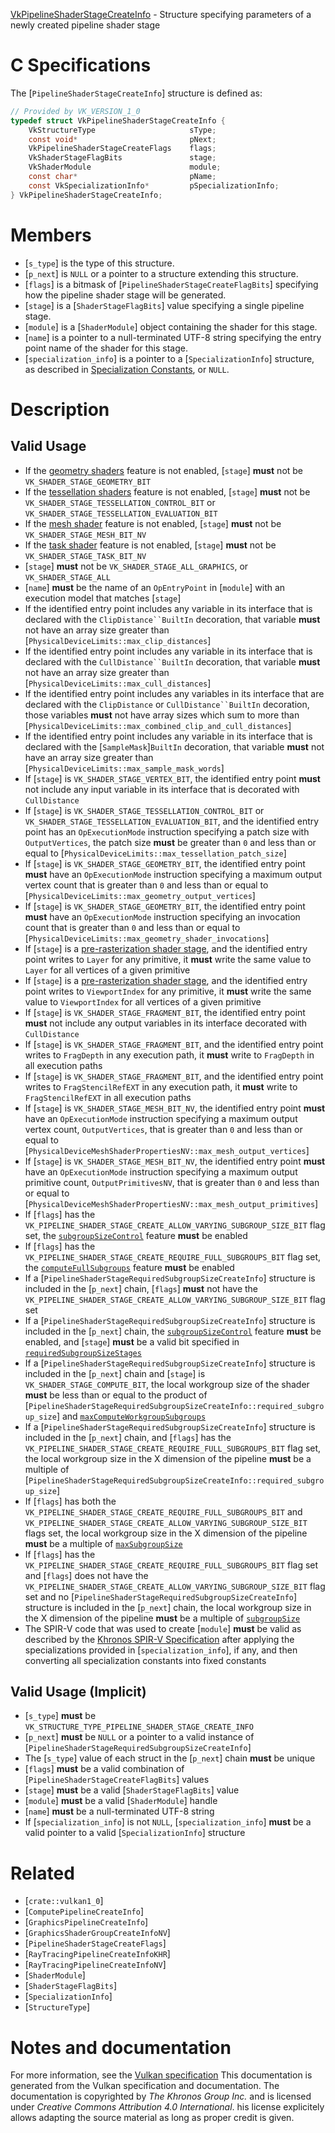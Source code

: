 [VkPipelineShaderStageCreateInfo](https://www.khronos.org/registry/vulkan/specs/1.3-extensions/man/html/VkPipelineShaderStageCreateInfo.html) - Structure specifying parameters of a newly created pipeline shader stage

# C Specifications
The [`PipelineShaderStageCreateInfo`] structure is defined as:
```c
// Provided by VK_VERSION_1_0
typedef struct VkPipelineShaderStageCreateInfo {
    VkStructureType                     sType;
    const void*                         pNext;
    VkPipelineShaderStageCreateFlags    flags;
    VkShaderStageFlagBits               stage;
    VkShaderModule                      module;
    const char*                         pName;
    const VkSpecializationInfo*         pSpecializationInfo;
} VkPipelineShaderStageCreateInfo;
```

# Members
- [`s_type`] is the type of this structure.
- [`p_next`] is `NULL` or a pointer to a structure extending this structure.
- [`flags`] is a bitmask of [`PipelineShaderStageCreateFlagBits`] specifying how the pipeline shader stage will be generated.
- [`stage`] is a [`ShaderStageFlagBits`] value specifying a single pipeline stage.
- [`module`] is a [`ShaderModule`] object containing the shader for this stage.
- [`name`] is a pointer to a null-terminated UTF-8 string specifying the entry point name of the shader for this stage.
- [`specialization_info`] is a pointer to a [`SpecializationInfo`] structure, as described in [Specialization Constants](https://www.khronos.org/registry/vulkan/specs/1.3-extensions/html/vkspec.html#pipelines-specialization-constants), or `NULL`.

# Description
## Valid Usage
-    If the [geometry shaders](https://www.khronos.org/registry/vulkan/specs/1.3-extensions/html/vkspec.html#features-geometryShader) feature is not enabled, [`stage`] **must**  not be `VK_SHADER_STAGE_GEOMETRY_BIT`
-    If the [tessellation shaders](https://www.khronos.org/registry/vulkan/specs/1.3-extensions/html/vkspec.html#features-tessellationShader) feature is not enabled, [`stage`] **must**  not be `VK_SHADER_STAGE_TESSELLATION_CONTROL_BIT` or `VK_SHADER_STAGE_TESSELLATION_EVALUATION_BIT`
-    If the [mesh shader](https://www.khronos.org/registry/vulkan/specs/1.3-extensions/html/vkspec.html#features-meshShader) feature is not enabled, [`stage`] **must**  not be `VK_SHADER_STAGE_MESH_BIT_NV`
-    If the [task shader](https://www.khronos.org/registry/vulkan/specs/1.3-extensions/html/vkspec.html#features-taskShader) feature is not enabled, [`stage`] **must**  not be `VK_SHADER_STAGE_TASK_BIT_NV`
-  [`stage`] **must**  not be `VK_SHADER_STAGE_ALL_GRAPHICS`, or `VK_SHADER_STAGE_ALL`
-  [`name`] **must**  be the name of an `OpEntryPoint` in [`module`] with an execution model that matches [`stage`]
-    If the identified entry point includes any variable in its interface that is declared with the `ClipDistance``BuiltIn` decoration, that variable  **must**  not have an array size greater than [`PhysicalDeviceLimits::max_clip_distances`]
-    If the identified entry point includes any variable in its interface that is declared with the `CullDistance``BuiltIn` decoration, that variable  **must**  not have an array size greater than [`PhysicalDeviceLimits::max_cull_distances`]
-    If the identified entry point includes any variables in its interface that are declared with the `ClipDistance` or `CullDistance``BuiltIn` decoration, those variables  **must**  not have array sizes which sum to more than [`PhysicalDeviceLimits::max_combined_clip_and_cull_distances`]
-    If the identified entry point includes any variable in its interface that is declared with the [`SampleMask`]`BuiltIn` decoration, that variable  **must**  not have an array size greater than [`PhysicalDeviceLimits::max_sample_mask_words`]
-    If [`stage`] is `VK_SHADER_STAGE_VERTEX_BIT`, the identified entry point  **must**  not include any input variable in its interface that is decorated with `CullDistance`
-    If [`stage`] is `VK_SHADER_STAGE_TESSELLATION_CONTROL_BIT` or `VK_SHADER_STAGE_TESSELLATION_EVALUATION_BIT`, and the identified entry point has an `OpExecutionMode` instruction specifying a patch size with `OutputVertices`, the patch size  **must**  be greater than `0` and less than or equal to [`PhysicalDeviceLimits::max_tessellation_patch_size`]
-    If [`stage`] is `VK_SHADER_STAGE_GEOMETRY_BIT`, the identified entry point  **must**  have an `OpExecutionMode` instruction specifying a maximum output vertex count that is greater than `0` and less than or equal to [`PhysicalDeviceLimits::max_geometry_output_vertices`]
-    If [`stage`] is `VK_SHADER_STAGE_GEOMETRY_BIT`, the identified entry point  **must**  have an `OpExecutionMode` instruction specifying an invocation count that is greater than `0` and less than or equal to [`PhysicalDeviceLimits::max_geometry_shader_invocations`]
-    If [`stage`] is a [pre-rasterization shader stage](https://www.khronos.org/registry/vulkan/specs/1.3-extensions/html/vkspec.html#pipeline-graphics-subsets-pre-rasterization), and the identified entry point writes to `Layer` for any primitive, it  **must**  write the same value to `Layer` for all vertices of a given primitive
-    If [`stage`] is a [pre-rasterization shader stage](https://www.khronos.org/registry/vulkan/specs/1.3-extensions/html/vkspec.html#pipeline-graphics-subsets-pre-rasterization), and the identified entry point writes to `ViewportIndex` for any primitive, it  **must**  write the same value to `ViewportIndex` for all vertices of a given primitive
-    If [`stage`] is `VK_SHADER_STAGE_FRAGMENT_BIT`, the identified entry point  **must**  not include any output variables in its interface decorated with `CullDistance`
-    If [`stage`] is `VK_SHADER_STAGE_FRAGMENT_BIT`, and the identified entry point writes to `FragDepth` in any execution path, it  **must**  write to `FragDepth` in all execution paths
-    If [`stage`] is `VK_SHADER_STAGE_FRAGMENT_BIT`, and the identified entry point writes to `FragStencilRefEXT` in any execution path, it  **must**  write to `FragStencilRefEXT` in all execution paths
-    If [`stage`] is `VK_SHADER_STAGE_MESH_BIT_NV`, the identified entry point  **must**  have an `OpExecutionMode` instruction specifying a maximum output vertex count, `OutputVertices`, that is greater than `0` and less than or equal to [`PhysicalDeviceMeshShaderPropertiesNV::max_mesh_output_vertices`]
-    If [`stage`] is `VK_SHADER_STAGE_MESH_BIT_NV`, the identified entry point  **must**  have an `OpExecutionMode` instruction specifying a maximum output primitive count, `OutputPrimitivesNV`, that is greater than `0` and less than or equal to [`PhysicalDeviceMeshShaderPropertiesNV::max_mesh_output_primitives`]
-    If [`flags`] has the `VK_PIPELINE_SHADER_STAGE_CREATE_ALLOW_VARYING_SUBGROUP_SIZE_BIT` flag set, the [`subgroupSizeControl`](https://www.khronos.org/registry/vulkan/specs/1.3-extensions/html/vkspec.html#features-subgroupSizeControl) feature  **must**  be enabled
-    If [`flags`] has the `VK_PIPELINE_SHADER_STAGE_CREATE_REQUIRE_FULL_SUBGROUPS_BIT` flag set, the [`computeFullSubgroups`](https://www.khronos.org/registry/vulkan/specs/1.3-extensions/html/vkspec.html#features-computeFullSubgroups) feature  **must**  be enabled
-    If a [`PipelineShaderStageRequiredSubgroupSizeCreateInfo`] structure is included in the [`p_next`] chain, [`flags`] **must**  not have the `VK_PIPELINE_SHADER_STAGE_CREATE_ALLOW_VARYING_SUBGROUP_SIZE_BIT` flag set
-    If a [`PipelineShaderStageRequiredSubgroupSizeCreateInfo`] structure is included in the [`p_next`] chain, the [`subgroupSizeControl`](https://www.khronos.org/registry/vulkan/specs/1.3-extensions/html/vkspec.html#features-subgroupSizeControl) feature  **must**  be enabled, and [`stage`] **must**  be a valid bit specified in [`requiredSubgroupSizeStages`](https://www.khronos.org/registry/vulkan/specs/1.3-extensions/html/vkspec.html#limits-requiredSubgroupSizeStages)
-    If a [`PipelineShaderStageRequiredSubgroupSizeCreateInfo`] structure is included in the [`p_next`] chain and [`stage`] is `VK_SHADER_STAGE_COMPUTE_BIT`, the local workgroup size of the shader  **must**  be less than or equal to the product of [`PipelineShaderStageRequiredSubgroupSizeCreateInfo::required_subgroup_size`] and [`maxComputeWorkgroupSubgroups`](https://www.khronos.org/registry/vulkan/specs/1.3-extensions/html/vkspec.html#limits-maxComputeWorkgroupSubgroups)
-    If a [`PipelineShaderStageRequiredSubgroupSizeCreateInfo`] structure is included in the [`p_next`] chain, and [`flags`] has the `VK_PIPELINE_SHADER_STAGE_CREATE_REQUIRE_FULL_SUBGROUPS_BIT` flag set, the local workgroup size in the X dimension of the pipeline  **must**  be a multiple of [`PipelineShaderStageRequiredSubgroupSizeCreateInfo::required_subgroup_size`]
-    If [`flags`] has both the `VK_PIPELINE_SHADER_STAGE_CREATE_REQUIRE_FULL_SUBGROUPS_BIT` and `VK_PIPELINE_SHADER_STAGE_CREATE_ALLOW_VARYING_SUBGROUP_SIZE_BIT` flags set, the local workgroup size in the X dimension of the pipeline  **must**  be a multiple of [`maxSubgroupSize`](https://www.khronos.org/registry/vulkan/specs/1.3-extensions/html/vkspec.html#limits-maxSubgroupSize)
-    If [`flags`] has the `VK_PIPELINE_SHADER_STAGE_CREATE_REQUIRE_FULL_SUBGROUPS_BIT` flag set and [`flags`] does not have the `VK_PIPELINE_SHADER_STAGE_CREATE_ALLOW_VARYING_SUBGROUP_SIZE_BIT` flag set and no [`PipelineShaderStageRequiredSubgroupSizeCreateInfo`] structure is included in the [`p_next`] chain, the local workgroup size in the X dimension of the pipeline  **must**  be a multiple of [`subgroupSize`](https://www.khronos.org/registry/vulkan/specs/1.3-extensions/html/vkspec.html#limits-subgroup-size)
-    The SPIR-V code that was used to create [`module`] **must**  be valid as described by the [Khronos SPIR-V Specification](https://www.khronos.org/registry/vulkan/specs/1.3-extensions/html/vkspec.html#spirv-spec) after applying the specializations provided in [`specialization_info`], if any, and then converting all specialization constants into fixed constants

## Valid Usage (Implicit)
-  [`s_type`] **must**  be `VK_STRUCTURE_TYPE_PIPELINE_SHADER_STAGE_CREATE_INFO`
-  [`p_next`] **must**  be `NULL` or a pointer to a valid instance of [`PipelineShaderStageRequiredSubgroupSizeCreateInfo`]
-    The [`s_type`] value of each struct in the [`p_next`] chain  **must**  be unique
-  [`flags`] **must**  be a valid combination of [`PipelineShaderStageCreateFlagBits`] values
-  [`stage`] **must**  be a valid [`ShaderStageFlagBits`] value
-  [`module`] **must**  be a valid [`ShaderModule`] handle
-  [`name`] **must**  be a null-terminated UTF-8 string
-    If [`specialization_info`] is not `NULL`, [`specialization_info`] **must**  be a valid pointer to a valid [`SpecializationInfo`] structure

# Related
- [`crate::vulkan1_0`]
- [`ComputePipelineCreateInfo`]
- [`GraphicsPipelineCreateInfo`]
- [`GraphicsShaderGroupCreateInfoNV`]
- [`PipelineShaderStageCreateFlags`]
- [`RayTracingPipelineCreateInfoKHR`]
- [`RayTracingPipelineCreateInfoNV`]
- [`ShaderModule`]
- [`ShaderStageFlagBits`]
- [`SpecializationInfo`]
- [`StructureType`]

# Notes and documentation
For more information, see the [Vulkan specification](https://www.khronos.org/registry/vulkan/specs/1.3-extensions/html/vkspec.html)
This documentation is generated from the Vulkan specification and documentation.
The documentation is copyrighted by *The Khronos Group Inc.* and is licensed under *Creative Commons Attribution 4.0 International*.
his license explicitely allows adapting the source material as long as proper credit is given.
        